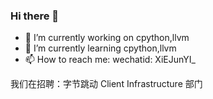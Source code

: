 ### Hi there 👋

- 🔭 I’m currently working on cpython,llvm
- 🌱 I’m currently learning cpython,llvm
- 📫 How to reach me: wechatid: XiEJunYI_

我们在招聘：字节跳动 Client Infrastructure 部门

